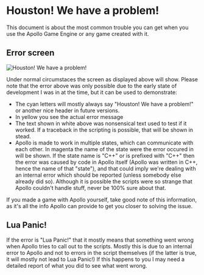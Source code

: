 # Houston! We have a problem!

This document is about the most common trouble you can get when you use the Apollo Game Engine or any game created with it.



## Error screen

![Houston! We have a problem!](https://user-images.githubusercontent.com/11202073/91335441-b2f78080-e7d0-11ea-893a-645c1922992f.png)

Under normal circumstaces the screen as displayed above will show.
Please note that the error above was only possible due to the early state of development I was in at the time, but it can be used to demonstrate:
- The cyan letters will mostly always say "Houston! We have a problem!" or another nice header in future versions. 
- In yellow you see the actual error message
- The text shown in white above was nonsensical text used to test if it worked. If a traceback in the scripting is possible, that will be shown in stead.
- Apollo is made to work in multiple states, which can communicate with each other. In magenta the name of the state were the error occured in will be shown. If the state name is "C++" or is prefixed with "C++" then the error was caused by code in Apollo itself (Apollo was written in C++, hence the name of that "state"), and that could imply we're dealing with an internal error which should be reported (unless somebody else already did so). Although it is possible the scripts were so strange that Apollo couldn't handle stuff, never be 100% sure about that.


If you made a game with Apollo yourself, take good note of this information, as it's all the info Apollo can provide to get you closer to solving the issue.


## Lua Panic!
If the error is "Lua Panic!" that it mostly means that something went wrong when Apollo tries to call out to the scripts. Mostly this is due to an internal error to Apollo and not to errors in the script themselves (if the latter is true, it will mostly not lead to Lua Panic!) If this happens to you I may need a detailed report of what you did to see what went wrong. 
